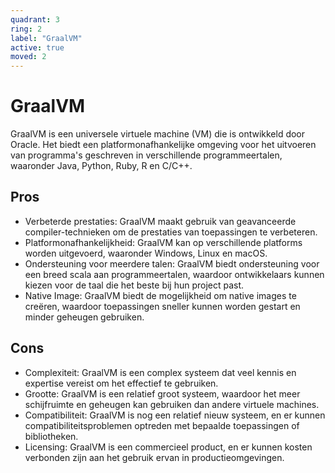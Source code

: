 ```yaml
---
quadrant: 3
ring: 2
label: "GraalVM"
active: true
moved: 2
---
```

# GraalVM

GraalVM is een universele virtuele machine (VM) die is ontwikkeld door Oracle. Het biedt een platformonafhankelijke omgeving voor het uitvoeren van programma's geschreven in verschillende programmeertalen, waaronder Java, Python, Ruby, R en C/C++.

## Pros

- Verbeterde prestaties: GraalVM maakt gebruik van geavanceerde compiler-technieken om de prestaties van toepassingen te verbeteren.
- Platformonafhankelijkheid: GraalVM kan op verschillende platforms worden uitgevoerd, waaronder Windows, Linux en macOS.
- Ondersteuning voor meerdere talen: GraalVM biedt ondersteuning voor een breed scala aan programmeertalen, waardoor ontwikkelaars kunnen kiezen voor de taal die het beste bij hun project past.
- Native Image: GraalVM biedt de mogelijkheid om native images te creëren, waardoor toepassingen sneller kunnen worden gestart en minder geheugen gebruiken.

## Cons

- Complexiteit: GraalVM is een complex systeem dat veel kennis en expertise vereist om het effectief te gebruiken.
- Grootte: GraalVM is een relatief groot systeem, waardoor het meer schijfruimte en geheugen kan gebruiken dan andere virtuele machines.
- Compatibiliteit: GraalVM is nog een relatief nieuw systeem, en er kunnen compatibiliteitsproblemen optreden met bepaalde toepassingen of bibliotheken.
- Licensing: GraalVM is een commercieel product, en er kunnen kosten verbonden zijn aan het gebruik ervan in productieomgevingen.
